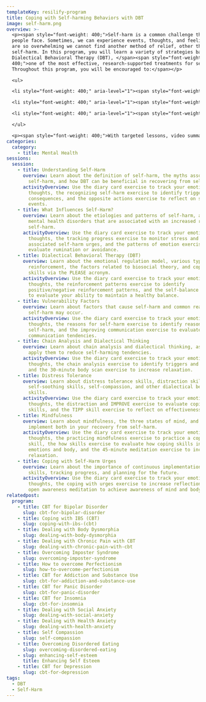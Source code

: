 ```yaml
---
templateKey: resilify-program
title: Coping with Self-harming Behaviors with DBT
image: self-harm.png
overview: >-
  <p><span style="font-weight: 400;">Self-harm is a common challenge that many
  people face. Sometimes, we can experience events, thoughts, and feelings that
  are so overwhelming we cannot find another method of relief, other than
  self-harm. In this program, you will learn a variety of strategies based on
  Dialectical Behavioral Therapy (DBT), </span><span style="font-weight:
  400;">one of the most effective, research-supported treatments for self-harm.
  Throughout this program, you will be encouraged to:</span></p>

  <ul>

  <li style="font-weight: 400;" aria-level="1"><span style="font-weight: 400;">Address the patterns that influence you to self-harm</span></li>

  <li style="font-weight: 400;" aria-level="1"><span style="font-weight: 400;">Increase the coping skills available to you to reduce the likelihood of self-harm</span></li>

  <li style="font-weight: 400;" aria-level="1"><span style="font-weight: 400;">Increase self-compassion and mindfulness techniques to remain grounded</span></li>

  </ul>

  <p><span style="font-weight: 400;">With targeted lessons, video summaries, and interactive activities, Resilify&rsquo;s DBT for Self-Harm program can be beneficial in your journey of recovery.</span></p>
categories:
  category:
    - title: Mental Health
sessions:
  session:
    - title: Understanding Self-Harm
      overview: Learn about the definition of self-harm, the myths associated with
        self-harm, and how DBT can be beneficial in recovering from self-harm.
      activityOverview: Use the diary card exercise to track your emotions and
        thoughts, the recognizing self-harm exercise to identify triggers and
        consequences, and the opposite actions exercise to reflect on self-harm
        events.
    - title: What Influences Self-Harm?
      overview: Learn about the etiologies and patterns of self-harm, as well as
        mental health disorders that are associated with an increased risk of
        self-harm.
      activityOverview: Use the diary card exercise to track your emotions and
        thoughts, the tracking progress exercise to monitor stress and
        associated self-harm urges, and the patterns of emotion exercise to
        evaluate rumination or avoidance.
    - title: Dialectical Behavioral Therapy (DBT)
      overview: Learn about the emotional regulation model, various types of
        reinforcement, the factors related to biosocial theory, and coping
        skills via the PLEASE acronym.
      activityOverview: Use the diary card exercise to track your emotions and
        thoughts, the reinforcement patterns exercise to identify
        positive/negative reinforcement patterns, and the self-balance exercise
        to evaluate your ability to maintain a healthy balance.
    - title: Vulnerability Factors
      overview: Learn about factors that cause self-harm and common reasons why
        self-harm may occur.
      activityOverview: Use the diary card exercise to track your emotions and
        thoughts, the reasons for self-harm exercise to identify reasons for
        self-harm, and the improving communication exercise to evaluate your
        communication tendencies.
    - title: Chain Analysis and Dialectical Thinking
      overview: Learn about chain analysis and dialectical thinking, as well as how to
        apply them to reduce self-harming tendencies.
      activityOverview: Use the diary card exercise to track your emotions and
        thoughts, the chain analysis exercise to identify triggers and links,
        and the 30-minute body scan exercise to increase relaxation.
    - title: Distress Tolerance
      overview: Learn about distress tolerance skills, distraction skills,
        self-soothing skills, self-compassion, and other dialectical behavioral
        skills.
      activityOverview: Use the diary card exercise to track your emotions and
        thoughts, the distraction and IMPROVE exercise to evaluate coping
        skills, and the TIPP skill exercise to reflect on effectiveness.
    - title: Mindfulness
      overview: Learn about mindfulness, the three states of mind, and how to
        implement both in your recovery from self-harm.
      activityOverview: Use the diary card exercise to track your emotions and
        thoughts, the practicing mindfulness exercise to practice a coping
        skill, the how skills exercise to evaluate how coping skills influence
        emotions and body, and the 45-minute meditation exercise to increase
        relaxation.
    - title: Coping with Self-Harm Urges
      overview: Learn about the importance of continuous implementation of coping
        skills, tracking progress, and planning for the future.
      activityOverview: Use the diary card exercise to track your emotions and
        thoughts, the coping with urges exercise to increase reflection, and the
        open awareness meditation to achieve awareness of mind and body.
relatedpost:
  program:
    - title: CBT for Bipolar Disorder
      slug: cbt-for-bipolar-disorder
    - title: Coping with IBS (CBT)
      slug: coping-with-ibs-(cbt)
    - title: Dealing with Body Dysmorphia
      slug: dealing-with-body-dysmorphia
    - title: Dealing with Chronic Pain with CBT
      slug: dealing-with-chronic-pain-with-cbt
    - title: Overcoming Imposter Syndrome
      slug: overcoming-imposter-syndrome
    - title: How to overcome Perfectionism
      slug: how-to-overcome-perfectionism
    - title: CBT for Addiction and Substance Use
      slug: cbt-for-addiction-and-substance-use
    - title: CBT for Panic Disorder
      slug: cbt-for-panic-disorder
    - title: CBT for Insomnia
      slug: cbt-for-insomnia
    - title: Dealing with Social Anxiety
      slug: dealing-with-social-anxiety
    - title: Dealing with Health Anxiety
      slug: dealing-with-health-anxiety
    - title: Self Compassion
      slug: self-compassion
    - title: Overcoming Disordered Eating
      slug: overcoming-disordered-eating
    - slug: enhancing-self-esteem
      title: Enhancing Self Esteem
    - title: CBT for Depression
      slug: cbt-for-depression
tags:
  - DBT
  - Self-Harm
---
```

